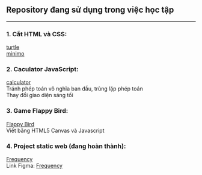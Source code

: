 ## Repository đang sử dụng trong việc học tập
***
### 1. Cắt HTML và CSS:
[turtle](https://mhoang0304.github.io/turtle/)  
[minimo](https://mhoang0304.github.io/minimo/)
### 2. Caculator JavaScript:
[calculator](https://mhoang0304.github.io/Calculator/)  
Tránh phép toán vô nghĩa ban đầu, trùng lặp phép toán  
Thay đổi giao diện sáng tối
### 3. Game Flappy Bird:
[Flappy Bird](https://mhoang0304.github.io/flappy-bird/)  
Viết bằng HTML5 Canvas và Javascript
### 4. Project static web (đang hoàn thành):
[Frequency](https://mhoang0304.github.io/frequency/)  
Link Figma: [Frequency](https://www.figma.com/file/vuuDrHGedax42fbAAVscWC/Project?node-id=11%3A11)
